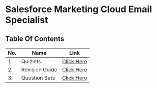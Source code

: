 # Salesforce Marketing Cloud Email Specialist

## Table Of Contents

|No.|Name|Link|
|---|----|----|
|1.|Quizlets|<a href="https://github.com/ZS-DCE/SFMC-Email-Specialist/tree/main/Quizlets">Click Here</a>|
|2.|Revision Guide|<a href="https://github.com/ZS-DCE/SFMC-Email-Specialist/tree/main/Revision%20Guide">Click Here</a>|
|3.|Question Sets|<a href="https://github.com/ZS-DCE/SFMC-Email-Specialist/tree/main/Question%20Sets">Click Here</a>|


